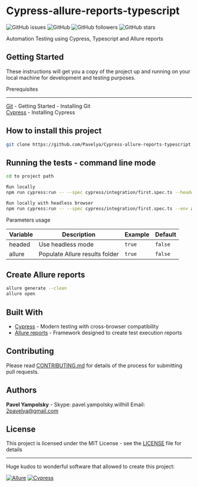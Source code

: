 # Cypress-allure-reports-typescript

<form>
<img alt="GitHub issues" src="https://img.shields.io/github/issues/pavelya/Cypress-allure-reports-typescript?style=for-the-badge">
<img alt="GitHub" src="https://img.shields.io/github/license/pavelya/Cypress-allure-reports-typescript?style=for-the-badge">
<img alt="GitHub followers" src="https://img.shields.io/github/followers/pavelya?style=for-the-badge">
<img alt="GitHub stars" src="https://img.shields.io/github/stars/pavelya/Cypress-allure-reports-typescript?style=for-the-badge">
</form>

Automation Testing using Cypress, Typescript and Allure reports

## Getting Started

These instructions will get you a copy of the project up and running on your local machine for development and testing purposes.

Prerequisites

---

[Git](https://git-scm.com/book/en/v2/Getting-Started-Installing-Git) - Getting Started - Installing Git  
[Cypress](https://docs.cypress.io/guides/getting-started/installing-cypress.html#System-requirements) - Installing Cypress

## How to install this project

```bash
git clone https://github.com/Pavelya/Cypress-allure-reports-typescript.git

```

## Running the tests - command line mode

```bash
cd to project path

Run locally
npm run cypress:run -- --spec cypress/integration/first.spec.ts --headed --env allure=true

Run locally with headless browser
npm run cypress:run -- --spec cypress/integration/first.spec.ts --env allure=true

```

Parameters usage

| Variable | Description                    | Example | Default |
| -------- | ------------------------------ | ------- | ------- |
| headed   | Use headless mode              | `true`  | `false` |
| allure   | Populate Allure results folder | `true`  | `false` |

## Create Allure reports

```bash
allure generate --clean
allure open

```

## Built With

- [Cypress](https://www.cypress.io/) - Modern testing with cross-browser compatibility
- [Allure reports](http://allure.qatools.ru/) - Framework designed to create test execution reports

## Contributing

Please read [CONTRIBUTING.md](doc/CONTRIBUTING.md) for details of the process for submitting pull requests.

## Authors

**Pavel Yampolsky** - Skype: pavel.yampolsky.willhill Email: 2pavelya@gmail.com

## License

This project is licensed under the MIT License - see the [LICENSE](LICENSE) file for details


---

Huge kudos to wonderful software that allowed to create this project:


[![Allure](https://avatars3.githubusercontent.com/u/5879127?s=200&v=4)](https://github.com/allure-framework/allure2)  [![Cypress](https://www.cypress.io/static/33498b5f95008093f5f94467c61d20ab/05330/cypress-logo.png)](https://www.cypress.io/)

